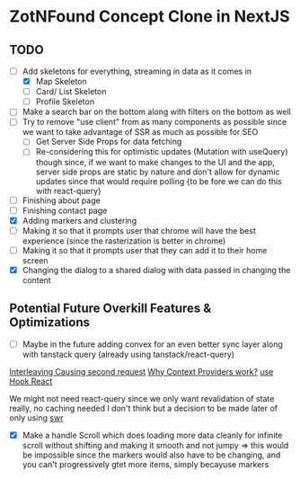 # ZotNFound Concept Clone in NextJS

## TODO

- [ ] Add skeletons for everything, streaming in data as it comes in
  - [x] Map Skeleton
  - [ ] Card/ List Skeleton
  - [ ] Profile Skeleton
- [ ] Make a search bar on the bottom along with filters on the bottom as well
- [ ] Try to remove "use client" from as many components as possible since we want to take advantage of SSR as much as possible for SEO
  - [ ] Get Server Side Props for data fetching
  - [ ] Re-considering this for optimistic updates (Mutation with useQuery) though since, if we want to make changes to the UI and the app, server side props are static by nature and don't allow for dynamic updates since that would require polling {to be fore we can do this with react-query}
- [ ] Finishing about page
- [ ] Finishing contact page
- [x] Adding markers and clustering
- [ ] Making it so that it prompts user that chrome will have the best experience (since the rasterization is better in chrome)
- [ ] Making it so that it prompts user that they can add it to their home screen
- [x] Changing the dialog to a shared dialog with data passed in changing the content

## Potential Future Overkill Features & Optimizations

- [ ] Maybe in the future adding convex for an even better sync layer along with tanstack query (already using tanstack/react-query)

[Interleaving Causing second request](https://nextjs.org/docs/app/building-your-application/rendering/composition-patterns#interleaving-server-and-client-components)
[Why Context Providers work?](https://nextjs.org/docs/app/building-your-application/rendering/composition-patterns#interleaving-server-and-client-components)
[use Hook React](https://nextjs.org/docs/app/guides/single-page-applications#using-reacts-use-within-a-context-provider)

We might not need react-query since we only want revalidation of state really, no caching needed I don't think but a decision to be made later of only using [swr](https://nextjs.org/docs/app/guides/single-page-applications#spas-with-swr)

- [x] Make a handle Scroll which does loading more data cleanly for infinite scroll without shifting and making it smooth and not jumpy
      => this would be impossible since the markers would also have to be changing, and you can't progressively gtet more items, simply becayuse markers
